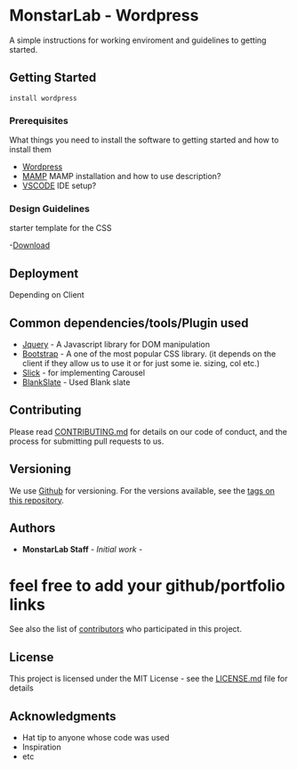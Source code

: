 # MonstarLab - Wordpress

A simple instructions for working enviroment and guidelines to getting started.

## Getting Started

```
install wordpress
```

### Prerequisites

What things you need to install the software to getting started and how to install them

- [Wordpress](https://wordpress.org/support/article/how-to-install-wordpress/)
- [MAMP](https://blank.com)
   MAMP installation and how to use description?
- [VSCODE](https://blank.com)
   IDE setup?

### Design Guidelines

starter template for the CSS

-[Download](https://drive.google.com/file/d/1fgoVVlDlUUGGLpSwJ8JnoUgA68tYTy2x/view?usp=sharing)

## Deployment

Depending on Client

## Common dependencies/tools/Plugin used

- [Jquery](https://jquery.com/) - A Javascript library for DOM manipulation
- [Bootstrap](https://getbootstrap.com/) - A one of the most popular CSS library.
  (it depends on the client if they allow us to use it or for just some ie. sizing, col etc.)
- [Slick](https://kenwheeler.github.io/slick/) - for implementing Carousel
- [BlankSlate](https://wordpress.org/themes/blankslate/) - Used Blank slate

## Contributing

Please read [CONTRIBUTING.md](https://gist.github.com/PurpleBooth/b24679402957c63ec426) for details on our code of conduct, and the process for submitting pull requests to us.

## Versioning

We use [Github](https://github.com/) for versioning. For the versions available, see the [tags on this repository](https://github.com/your/project/tags).

## Authors

- **MonstarLab Staff** - _Initial work_ -

# feel free to add your github/portfolio links

See also the list of [contributors](https://github.com/your/project/contributors) who participated in this project.

## License

This project is licensed under the MIT License - see the [LICENSE.md](LICENSE.md) file for details

## Acknowledgments

- Hat tip to anyone whose code was used
- Inspiration
- etc
